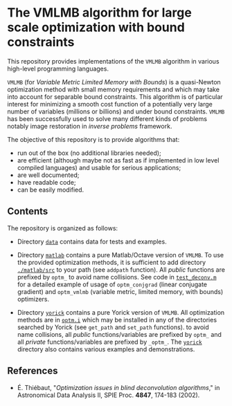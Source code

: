 # The VMLMB algorithm for large scale optimization with bound constraints

This repository provides implementations of the `VMLMB` algorithm
in various high-level programming languages.

`VMLMB` (for *Variable Metric Limited Memory with Bounds*) is a quasi-Newton
optimization method with small memory requirements and which may take into
account for separable bound constraints.  This algorithm is of particular
interest for minimizing a smooth cost function of a potentially very large
number of variables (millions or billions) and under bound constraints.
`VMLMB` has been successfully used to solve many different kinds of problems
notably image restoration in *inverse problems* framework.

The objective of this repository is to provide algorithms that:
* run out of the box (no additional libraries needed);
* are efficient (although maybe not as fast as if implemented in low level
  compiled languages) and usable for serious applications;
* are well documented;
* have readable code;
* can be easily modified.


## Contents

The repository is organized as follows:

- Directory [`data`](./data) contains data for tests and examples.

- Directory [`matlab`](./matlab) contains a pure Matlab/Octave version of
  `VMLMB`.  To use the provided optimization methods, it is sufficient to add
  directory [`./matlab/src`](./matlab/src) to your path (see `addpath`
  function).  All *public* functions are prefixed by `optm_` to avoid name
  collisions.  See code in [`test_deconv.m`](./matlab/test/test_deconv.m) for a
  detailed example of usage of `optm_conjgrad` (linear conjugate gradient) and
  `optm_vmlmb` (variable metric, limited memory, with bounds) optimizers.

- Directory [`yorick`](./yorick) contains a pure Yorick version of `VMLMB`.
  All optimization methods are in [`optm.i`](./yorick/optm.i) which may be
  installed in any of the directories searched by Yorick (see `get_path` and
  `set_path` functions).  to avoid name collisions, all *public*
  functions/variables are prefixed by `optm_` and all *private*
  functions/variables are prefixed by `_optm_`.  The [`yorick`](./yorick)
  directory also contains various examples and demonstrations.


## References

* É. Thiébaut, "*Optimization issues in blind deconvolution algorithms*," in
  Astronomical Data Analysis II, SPIE Proc. **4847**, 174-183 (2002).
